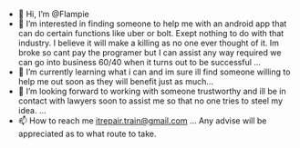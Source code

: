 - 👋 Hi, I’m @Flampie
- 👀 I’m interested in finding someone to help me with an android app that can do certain functions like uber or bolt. Exept nothing to do with that industry. I believe it will make a killing as no one ever thought of it. Im broke so cant pay the programer but I can assist any way required we can go into business 60/40 when it turns out to be successful ...
- 🌱 I’m currently learning what i can and im sure ill find someone willing to help me out soon as they will benefit just as much...
- 💞️ I’m looking forward to working with someone trustworthy and ill be in contact with lawyers soon to assist me so that no one tries to steel my idea. ...
- 📫 How to reach me itrepair.train@gmail.com ...
Any advise will be appreciated as to what route to take. 
<!---
Flampie/Flampie is a ✨ special ✨ repository because its `README.md` (this file) appears on your GitHub profile.
You can click the Preview link to take a look at your changes.
--->
